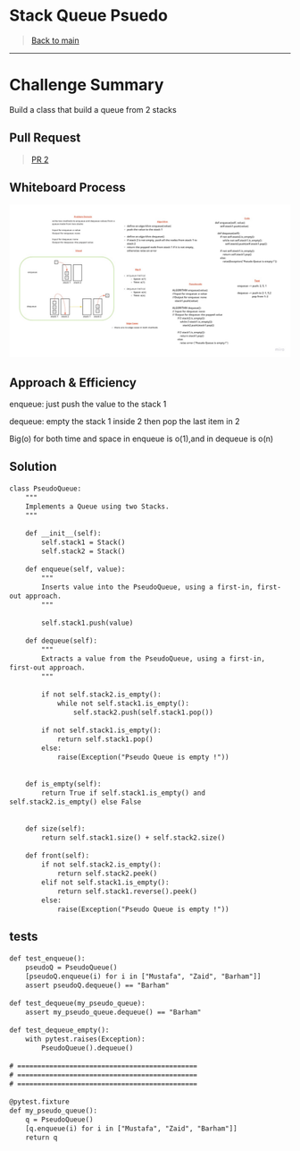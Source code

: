 # Stack Queue Psuedo

> [Back to main](../../README.md)

---

# Challenge Summary

Build a class that build a queue from 2 stacks

## Pull Request

> [PR 2](https://github.com/Mustfa1999/data-structures-and-algorithms/pull/10)

## Whiteboard Process

![img](./Problem%20Solving%20Whiteboard%20Template.jpg)

## Approach & Efficiency

enqueue: just push the value to the stack 1

dequeue: empty the stack 1 inside 2 then pop the last item in 2 

Big(o) for both time and space in enqueue is o(1),and in dequeue is o(n) 

## Solution

```
class PseudoQueue:
    """
    Implements a Queue using two Stacks.
    """
    
    def __init__(self):
        self.stack1 = Stack()
        self.stack2 = Stack()

    def enqueue(self, value):
        """
        Inserts value into the PseudoQueue, using a first-in, first-out approach.
        """

        self.stack1.push(value)

    def dequeue(self):
        """
        Extracts a value from the PseudoQueue, using a first-in, first-out approach.
        """
        
        if not self.stack2.is_empty():
            while not self.stack1.is_empty():
                self.stack2.push(self.stack1.pop())

        if not self.stack1.is_empty():
            return self.stack1.pop()
        else:
            raise(Exception("Pseudo Queue is empty !"))


    def is_empty(self):
        return True if self.stack1.is_empty() and self.stack2.is_empty() else False

    
    def size(self):
        return self.stack1.size() + self.stack2.size()

    def front(self):
        if not self.stack2.is_empty():
            return self.stack2.peek()
        elif not self.stack1.is_empty():
            return self.stack1.reverse().peek()
        else:
            raise(Exception("Pseudo Queue is empty !"))
```

## tests

```
def test_enqueue():
    pseudoQ = PseudoQueue()
    [pseudoQ.enqueue(i) for i in ["Mustafa", "Zaid", "Barham"]]
    assert pseudoQ.dequeue() == "Barham"

def test_dequeue(my_pseudo_queue):
    assert my_pseudo_queue.dequeue() == "Barham"

def test_dequeue_empty():
    with pytest.raises(Exception):
        PseudoQueue().dequeue()

# =============================================
# =============================================
# =============================================

@pytest.fixture
def my_pseudo_queue():
    q = PseudoQueue()
    [q.enqueue(i) for i in ["Mustafa", "Zaid", "Barham"]]
    return q

```


